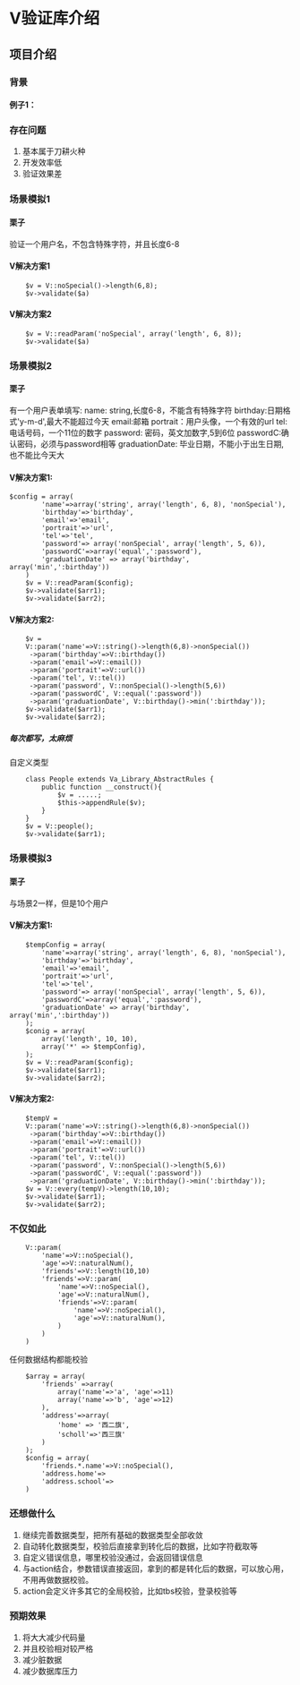 
# V验证库介绍

## 项目介绍

### 背景
#### 例子1：
### 存在问题
1.  基本属于刀耕火种
2. 开发效率低
3. 验证效果差
### 场景模拟1
#### 栗子
验证一个用户名，不包含特殊字符，并且长度6-8
#### V解决方案1
```
	$v = V::noSpecial()->length(6,8);
	$v->validate($a)
```
#### V解决方案2
```
	$v = V::readParam('noSpecial', array('length', 6, 8));
	$v->validate($a)
```
### 场景模拟2
#### 栗子
有一个用户表单填写:
name: string,长度6-8，不能含有特殊字符
birthday:日期格式'y-m-d',最大不能超过今天
email:邮箱
portrait：用户头像，一个有效的url
tel: 电话号码，一个11位的数字
password: 密码，英文加数字,5到6位
passwordC:确认密码，必须与password相等
graduationDate: 毕业日期，不能小于出生日期,也不能比今天大
#### V解决方案1:
```	
$config = array(
		'name'=>array('string', array('length', 6, 8), 'nonSpecial'),
		'birthday'=>'birthday',
		'email'=>'email',
		'portrait'=>'url',
		'tel'=>'tel',
		'password'=> array('nonSpecial', array('length', 5, 6)),
		'passwordC'=>array('equal',':password'),
		'graduationDate' => array('birthday', array('min',':birthday'))
	)
	$v = V::readParam($config);
	$v->validate($arr1);
	$v->validate($arr2);
```
#### V解决方案2:
```
	$v = 
	V::param('name'=>V::string()->length(6,8)->nonSpecial())
	 ->param('birthday'=>V::birthday())
	 ->param('email'=>V::email())
	 ->param('portrait'=>V::url())
	 ->param('tel', V::tel())
	 ->param('password', V::nonSpecial()->length(5,6))
	 ->param('passwordC', V::equal(':password'))
	 ->param('graduationDate', V::birthday()->min(':birthday'));
	$v->validate($arr1);
	$v->validate($arr2);
```
##### 每次都写，太麻烦
自定义类型
```
	class People extends Va_Library_AbstractRules {
		public function __construct(){
			$v = .....;
			$this->appendRule($v);
		}
	}
	$v = V::people();
	$v->validate($arr1);
```
### 场景模拟3
#### 栗子
与场景2一样，但是10个用户
#### V解决方案1:
```
	$tempConfig = array(
		'name'=>array('string', array('length', 6, 8), 'nonSpecial'),
		'birthday'=>'birthday',
		'email'=>'email',
		'portrait'=>'url',
		'tel'=>'tel',
		'password'=> array('nonSpecial', array('length', 5, 6)),
		'passwordC'=>array('equal',':password'),
		'graduationDate' => array('birthday', array('min',':birthday'))
	);
	$conig = array(
		array('length', 10, 10), 
		array('*' => $tempConfig),
	);
	$v = V::readParam($config);
	$v->validate($arr1);
	$v->validate($arr2);
```
#### V解决方案2:
```
	$tempV = 
	V::param('name'=>V::string()->length(6,8)->nonSpecial())
	 ->param('birthday'=>V::birthday())
	 ->param('email'=>V::email())
	 ->param('portrait'=>V::url())
	 ->param('tel', V::tel())
	 ->param('password', V::nonSpecial()->length(5,6))
	 ->param('passwordC', V::equal(':password'))
	 ->param('graduationDate', V::birthday()->min(':birthday'));
	$v = V::every(tempV)->length(10,10);
	$v->validate($arr1);
	$v->validate($arr2);
```
### 不仅如此

```
	V::param(
		'name'=>V::noSpecial(),
		'age'=>V::naturalNum(),
		'friends'=>V::length(10,10)
		'friends'=>V::param(
			'name'=>V::noSpecial(),
			'age'=>V::naturalNum(),
			'friends'=>V::param(
				'name'=>V::noSpecial(),
				'age'=>V::naturalNum(),
			)
		)
	)
```
任何数据结构都能校验
```
	$array = array(
		'friends' =>array(
			array('name'=>'a', 'age'=>11)
			array('name'=>'b', 'age'=>12)
		),
		'address'=>array(
			'home' => '西二旗',
			'scholl'=>'西三旗'
		)
	);
	$config = array(
		'friends.*.name'=>V::noSpecial(),
		'address.home'=>
		'address.school'=>
	)
```
### 还想做什么
1. 继续完善数据类型，把所有基础的数据类型全部收敛
2. 自动转化数据类型，校验后直接拿到转化后的数据，比如字符截取等
3. 自定义错误信息，哪里校验没通过，会返回错误信息
4.  与action结合，参数错误直接返回，拿到的都是转化后的数据，可以放心用，不用再做数据校验。
5. action会定义许多其它的全局校验，比如tbs校验，登录校验等

### 预期效果

1. 将大大减少代码量
2. 并且校验相对较严格
3. 减少脏数据
4. 减少数据库压力